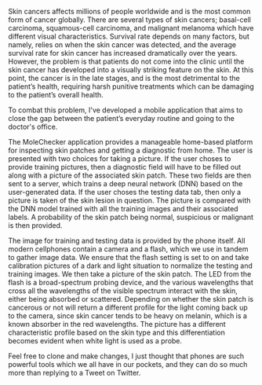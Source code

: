Skin cancers affects millions of people worldwide and is the most common form of cancer globally. There are several types of skin cancers; basal-cell carcinoma, squamous-cell carcinoma, and malignant melanoma which have different visual characteristics. Survival rate depends on many factors, but namely, relies on when the skin cancer was detected, and the average survival rate for skin cancer has increased dramatically over the years. However, the problem is that patients do not come into the clinic until the skin cancer has developed into a visually striking feature on the skin. At this point, the cancer is in the late stages, and is the most detrimental to the patient’s health, requiring harsh punitive treatments which can be damaging to the patient’s overall health. 

To combat this problem, I've developed a mobile application that aims to close the gap between the patient’s everyday routine and going to the doctor's office. 

The MoleChecker application provides a manageable home-based platform for inspecting skin patches and getting a diagnostic from home. The user is presented with two choices for taking a picture. If the user choses to provide training pictures, then a diagnostic field will have to be filled out along with a picture of the associated skin patch. These two fields are then sent to a server, which trains a deep neural network (DNN) based on the user-generated data. If the user choses the testing data tab, then only a picture is taken of the skin lesion in question. The picture is compared with the DNN model trained with all the training images and their associated labels. A probability of the skin patch being normal, suspicious or malignant is then provided. 

The image for training and testing data is provided by the phone itself. All modern cellphones contain a camera and a flash, which we use in tandem to gather image data. We ensure that the flash setting is set to on and take calibration pictures of a dark and light situation to normalize the testing and training images. We then take a picture of the skin patch. The LED from the flash is a broad-spectrum probing device, and the various wavelengths that cross all the wavelengths of the visible spectrum interact with the skin, either being absorbed or scattered. Depending on whether the skin patch is cancerous or not will return a different profile for the light coming back up to the camera, since skin cancer tends to be heavy on melanin, which is a known absorber in the red wavelengths. The picture has a different characteristic profile based on the skin type and this differentiation becomes evident when white light is used as a probe.

Feel free to clone and make changes, I just thought that phones are such powerful tools which we all have in our pockets, and they can do so much more than replying to a Tweet on Twitter. 

 

